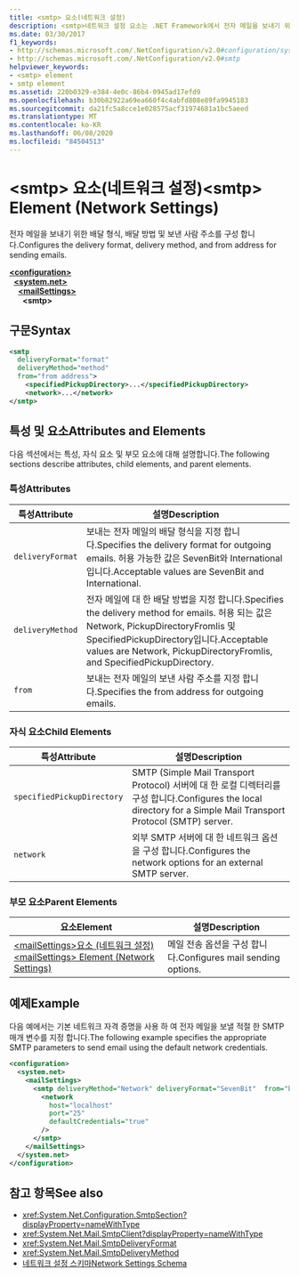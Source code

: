 ```yaml
---
title: <smtp> 요소(네트워크 설정)
description: <smtp>네트워크 설정 요소는 .NET Framework에서 전자 메일을 보내기 위한 배달 형식, 배달 방법 및 보낸 사람 주소를 구성 합니다.
ms.date: 03/30/2017
f1_keywords:
- http://schemas.microsoft.com/.NetConfiguration/v2.0#configuration/system.net/mailSettings/smtp
- http://schemas.microsoft.com/.NetConfiguration/v2.0#smtp
helpviewer_keywords:
- <smtp> element
- smtp element
ms.assetid: 220b0329-e384-4e0c-86b4-0945ad17efd9
ms.openlocfilehash: b30b82922a69ea660f4c4abfd808e89fa9945183
ms.sourcegitcommit: da21fc5a8cce1e028575acf31974681a1bc5aeed
ms.translationtype: MT
ms.contentlocale: ko-KR
ms.lasthandoff: 06/08/2020
ms.locfileid: "84504513"
---
```

# <a name="smtp-element-network-settings"></a><span data-ttu-id="79ba5-103">\<smtp> 요소(네트워크 설정)</span><span class="sxs-lookup"><span data-stu-id="79ba5-103">\<smtp> Element (Network Settings)</span></span>
<span data-ttu-id="79ba5-104">전자 메일을 보내기 위한 배달 형식, 배달 방법 및 보낸 사람 주소를 구성 합니다.</span><span class="sxs-lookup"><span data-stu-id="79ba5-104">Configures the delivery format, delivery method, and from address for sending emails.</span></span>  
  
[**\<configuration>**](../configuration-element.md)\
&nbsp;&nbsp;[**\<system.net>**](system-net-element-network-settings.md)\
&nbsp;&nbsp;&nbsp;&nbsp;[**\<mailSettings>**](mailsettings-element-network-settings.md)\
&nbsp;&nbsp;&nbsp;&nbsp;&nbsp;&nbsp;**\<smtp>**
  
## <a name="syntax"></a><span data-ttu-id="79ba5-105">구문</span><span class="sxs-lookup"><span data-stu-id="79ba5-105">Syntax</span></span>  
  
```xml  
<smtp  
  deliveryFormat="format"  
  deliveryMethod="method"  
  from="from address">
    <specifiedPickupDirectory>...</specifiedPickupDirectory>  
    <network>...</network>  
</smtp>  
```  
  
## <a name="attributes-and-elements"></a><span data-ttu-id="79ba5-106">특성 및 요소</span><span class="sxs-lookup"><span data-stu-id="79ba5-106">Attributes and Elements</span></span>  
 <span data-ttu-id="79ba5-107">다음 섹션에서는 특성, 자식 요소 및 부모 요소에 대해 설명합니다.</span><span class="sxs-lookup"><span data-stu-id="79ba5-107">The following sections describe attributes, child elements, and parent elements.</span></span>  
  
### <a name="attributes"></a><span data-ttu-id="79ba5-108">특성</span><span class="sxs-lookup"><span data-stu-id="79ba5-108">Attributes</span></span>  
  
|<span data-ttu-id="79ba5-109">특성</span><span class="sxs-lookup"><span data-stu-id="79ba5-109">Attribute</span></span>|<span data-ttu-id="79ba5-110">설명</span><span class="sxs-lookup"><span data-stu-id="79ba5-110">Description</span></span>|  
|---------------|-----------------|  
|`deliveryFormat`|<span data-ttu-id="79ba5-111">보내는 전자 메일의 배달 형식을 지정 합니다.</span><span class="sxs-lookup"><span data-stu-id="79ba5-111">Specifies the delivery format for outgoing emails.</span></span> <span data-ttu-id="79ba5-112">허용 가능한 값은 SevenBit와 International입니다.</span><span class="sxs-lookup"><span data-stu-id="79ba5-112">Acceptable values are SevenBit and International.</span></span>|  
|`deliveryMethod`|<span data-ttu-id="79ba5-113">전자 메일에 대 한 배달 방법을 지정 합니다.</span><span class="sxs-lookup"><span data-stu-id="79ba5-113">Specifies the delivery method for emails.</span></span> <span data-ttu-id="79ba5-114">허용 되는 값은 Network, PickupDirectoryFromIis 및 SpecifiedPickupDirectory입니다.</span><span class="sxs-lookup"><span data-stu-id="79ba5-114">Acceptable values are Network, PickupDirectoryFromIis, and SpecifiedPickupDirectory.</span></span>|  
|`from`|<span data-ttu-id="79ba5-115">보내는 전자 메일의 보낸 사람 주소를 지정 합니다.</span><span class="sxs-lookup"><span data-stu-id="79ba5-115">Specifies the from address for outgoing emails.</span></span>|  
  
### <a name="child-elements"></a><span data-ttu-id="79ba5-116">자식 요소</span><span class="sxs-lookup"><span data-stu-id="79ba5-116">Child Elements</span></span>  
  
|<span data-ttu-id="79ba5-117">특성</span><span class="sxs-lookup"><span data-stu-id="79ba5-117">Attribute</span></span>|<span data-ttu-id="79ba5-118">설명</span><span class="sxs-lookup"><span data-stu-id="79ba5-118">Description</span></span>|  
|---------------|-----------------|  
|`specifiedPickupDirectory`|<span data-ttu-id="79ba5-119">SMTP (Simple Mail Transport Protocol) 서버에 대 한 로컬 디렉터리를 구성 합니다.</span><span class="sxs-lookup"><span data-stu-id="79ba5-119">Configures the local directory for a Simple Mail Transport Protocol (SMTP) server.</span></span>|  
|`network`|<span data-ttu-id="79ba5-120">외부 SMTP 서버에 대 한 네트워크 옵션을 구성 합니다.</span><span class="sxs-lookup"><span data-stu-id="79ba5-120">Configures the network options for an external SMTP server.</span></span>|  
  
### <a name="parent-elements"></a><span data-ttu-id="79ba5-121">부모 요소</span><span class="sxs-lookup"><span data-stu-id="79ba5-121">Parent Elements</span></span>  
  
|<span data-ttu-id="79ba5-122">**요소**</span><span class="sxs-lookup"><span data-stu-id="79ba5-122">**Element**</span></span>|<span data-ttu-id="79ba5-123">**설명**</span><span class="sxs-lookup"><span data-stu-id="79ba5-123">**Description**</span></span>|  
|-----------------|---------------------|  
|[<span data-ttu-id="79ba5-124">\<mailSettings>요소 (네트워크 설정)</span><span class="sxs-lookup"><span data-stu-id="79ba5-124">\<mailSettings> Element (Network Settings)</span></span>](mailsettings-element-network-settings.md)|<span data-ttu-id="79ba5-125">메일 전송 옵션을 구성 합니다.</span><span class="sxs-lookup"><span data-stu-id="79ba5-125">Configures mail sending options.</span></span>|  
  
## <a name="example"></a><span data-ttu-id="79ba5-126">예제</span><span class="sxs-lookup"><span data-stu-id="79ba5-126">Example</span></span>  
 <span data-ttu-id="79ba5-127">다음 예에서는 기본 네트워크 자격 증명을 사용 하 여 전자 메일을 보낼 적절 한 SMTP 매개 변수를 지정 합니다.</span><span class="sxs-lookup"><span data-stu-id="79ba5-127">The following example specifies the appropriate SMTP parameters to send email using the default network credentials.</span></span>  
  
```xml  
<configuration>  
  <system.net>  
    <mailSettings>  
      <smtp deliveryMethod="Network" deliveryFormat="SevenBit"  from="ben@contoso.com">  
        <network  
          host="localhost"  
          port="25"  
          defaultCredentials="true"  
        />  
      </smtp>  
    </mailSettings>  
  </system.net>  
</configuration>  
```  
  
## <a name="see-also"></a><span data-ttu-id="79ba5-128">참고 항목</span><span class="sxs-lookup"><span data-stu-id="79ba5-128">See also</span></span>

- <xref:System.Net.Configuration.SmtpSection?displayProperty=nameWithType>
- <xref:System.Net.Mail.SmtpClient?displayProperty=nameWithType>
- <xref:System.Net.Mail.SmtpDeliveryFormat>
- <xref:System.Net.Mail.SmtpDeliveryMethod>
- [<span data-ttu-id="79ba5-129">네트워크 설정 스키마</span><span class="sxs-lookup"><span data-stu-id="79ba5-129">Network Settings Schema</span></span>](index.md)
